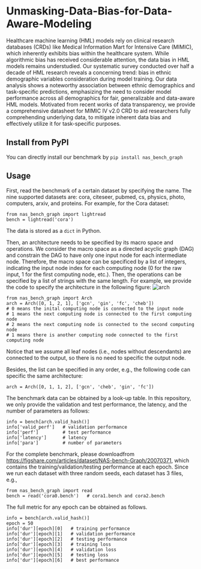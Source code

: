 # Unmasking-Data-Bias-for-Data-Aware-Modeling

Healthcare machine learning (HML) models rely on clinical research databases (CRDs) like Medical Information Mart for Intensive Care (MIMIC), which inherently exhibits bias within the healthcare system. While algorithmic bias has received considerable attention, the data bias in HML models remains understudied.
Our systematic survey conducted over half a decade of HML research reveals a concerning trend: bias in ethnic demographic variables consideration during
model training. Our data analysis shows a noteworthy association between ethnic demographics and task-specific predictions, emphasizing the need to consider
model performance across all demographics for fair, generalizable and data-aware HML models. Motivated from recent works of data transparency, we provide a
comprehensive datasheet for MIMIC IV v2.0 CRD to aid researchers fully comprehending underlying data, to mitigate inherent data bias and effectively utilize it for
task-specific purposes.

## Install from PyPI
You can directly install our benchmark by `pip install nas_bench_graph`

## Usage 
First, read the benchmark of a certain dataset by specifying the name. The nine supported datasets are: cora, citeseer, pubmed, cs, physics, photo, computers, arxiv, and proteins. For example, for the Cora dataset:
```
from nas_bench_graph import lightread
bench = lightread('cora')
```
The data is stored as a `dict` in Python.

Then, an architecture needs to be specified by its macro space and operations.
We consider the macro space as a directed acyclic graph (DAG) and constrain the DAG to have only one input node for each intermediate node. Therefore, the macro space can be specificed by a list of integers, indicating the input node index for each computing node (0 for the raw input, 1 for the first computing node, etc.). Then, the operations can be specified by a list of strings with the same length. For example, we provide the code to specify the architecture in the following figure:
![arch](https://user-images.githubusercontent.com/17705534/173767528-eda1bc64-f4d8-4da1-a0e9-8470f55ccc6a.png)

```
from nas_bench_graph import Arch
arch = Arch([0, 1, 2, 1], ['gcn', 'gin', 'fc', 'cheb'])
# 0 means the inital computing node is connected to the input node
# 1 means the next computing node is connected to the first computing node
# 2 means the next computing node is connected to the second computing node 
# 1 means there is another computing node connected to the first computing node
```

Notice that we assume all leaf nodes (i.e., nodes without descendants) are connected to the output, so there is no need to specific the output node. 

Besides, the list can be specified in any order, e.g., the following code can specific the same architecture:
```
arch = Arch([0, 1, 1, 2], ['gcn', 'cheb', 'gin', 'fc'])
```

The benchmark data can be obtained by a look-up table. In this repository, we only provide the validation and test performance, the latency, and the number of parameters as follows:

```
info = bench[arch.valid_hash()]
info['valid_perf']   # validation performance
info['perf']         # test performance
info['latency']      # latency
info['para']         # number of parameters
```

For the complete benchmark, please downloadfrom https://figshare.com/articles/dataset/NAS-bench-Graph/20070371, which contains the training/validation/testing performance at each epoch. Since we run each dataset with three random seeds, each dataset has 3 files, e.g.,

```
from nas_bench_graph import read
bench = read('cora0.bench')   # cora1.bench and cora2.bench 
```

The full metric for any epoch can be obtained as follows.
```
info = bench[arch.valid_hash()]
epoch = 50
info['dur'][epoch][0]   # training performance
info['dur'][epoch][1]   # validation performance
info['dur'][epoch][2]   # testing performance
info['dur'][epoch][3]   # training loss
info['dur'][epoch][4]   # validation loss
info['dur'][epoch][5]   # testing loss
info['dur'][epoch][6]   # best performance
```
